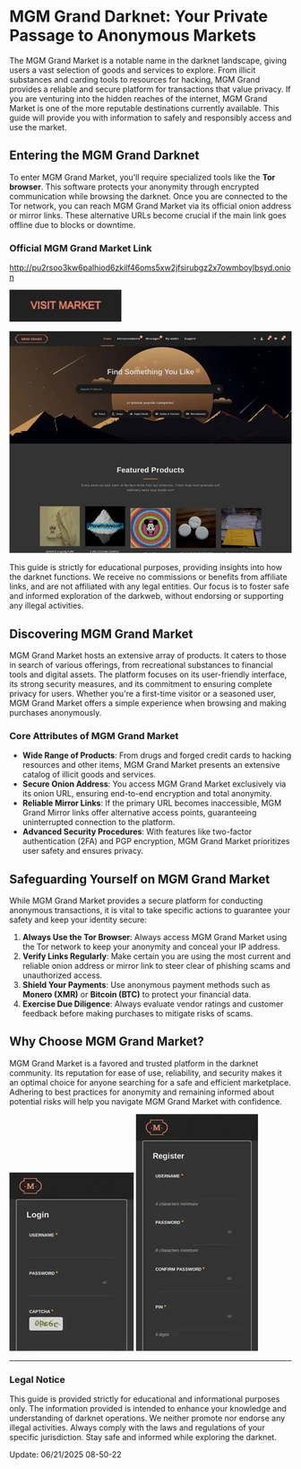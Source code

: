 # MGM Grand Darknet: Your Private Passage to Anonymous Markets

The MGM Grand Market is a notable name in the darknet landscape, giving users a vast selection of goods and services to explore. From illicit substances and carding tools to resources for hacking, MGM Grand provides a reliable and secure platform for transactions that value privacy. If you are venturing into the hidden reaches of the internet, MGM Grand Market is one of the more reputable destinations currently available. This guide will provide you with information to safely and responsibly access and use the market.

## Entering the MGM Grand Darknet

To enter MGM Grand Market, you'll require specialized tools like the **Tor browser**. This software protects your anonymity through encrypted communication while browsing the darknet. Once you are connected to the Tor network, you can reach MGM Grand Market via its official onion address or mirror links. These alternative URLs become crucial if the main link goes offline due to blocks or downtime.

### Official MGM Grand Market Link

http://pu2rsoo3kw6palhiod6zkilf46oms5xw2jfsirubgz2x7owmboylbsyd.onion

[<img src="/static/gamma.webp" width="200">](http://pu2rsoo3kw6palhiod6zkilf46oms5xw2jfsirubgz2x7owmboylbsyd.onion)

<a href="http://pu2rsoo3kw6palhiod6zkilf46oms5xw2jfsirubgz2x7owmboylbsyd.onion"><img src="/static/file.webp" alt="MGM - Grand Market Preview" style="max-width: 100%;"></a>

This guide is strictly for educational purposes, providing insights into how the darknet functions. We receive no commissions or benefits from affiliate links, and are not affiliated with any legal entities. Our focus is to foster safe and informed exploration of the darkweb, without endorsing or supporting any illegal activities.

## Discovering MGM Grand Market

MGM Grand Market hosts an extensive array of products. It caters to those in search of various offerings, from recreational substances to financial tools and digital assets. The platform focuses on its user-friendly interface, its strong security measures, and its commitment to ensuring complete privacy for users. Whether you're a first-time visitor or a seasoned user, MGM Grand Market offers a simple experience when browsing and making purchases anonymously.

### Core Attributes of MGM Grand Market

-   **Wide Range of Products**: From drugs and forged credit cards to hacking resources and other items, MGM Grand Market presents an extensive catalog of illicit goods and services.
-   **Secure Onion Address**: You access MGM Grand Market exclusively via its onion URL, ensuring end-to-end encryption and total anonymity.
-   **Reliable Mirror Links**: If the primary URL becomes inaccessible, MGM Grand Mirror links offer alternative access points, guaranteeing uninterrupted connection to the platform.
-   **Advanced Security Procedures**: With features like two-factor authentication (2FA) and PGP encryption, MGM Grand Market prioritizes user safety and ensures privacy.

## Safeguarding Yourself on MGM Grand Market

While MGM Grand Market provides a secure platform for conducting anonymous transactions, it is vital to take specific actions to guarantee your safety and keep your identity secure:

1.  **Always Use the Tor Browser**: Always access MGM Grand Market using the Tor network to keep your anonymity and conceal your IP address.
2.  **Verify Links Regularly**: Make certain you are using the most current and reliable onion address or mirror link to steer clear of phishing scams and unauthorized access.
3.  **Shield Your Payments**: Use anonymous payment methods such as **Monero (XMR)** or **Bitcoin (BTC)** to protect your financial data.
4.  **Exercise Due Diligence**: Always evaluate vendor ratings and customer feedback before making purchases to mitigate risks of scams.

## Why Choose MGM Grand Market?

MGM Grand Market is a favored and trusted platform in the darknet community. Its reputation for ease of use, reliability, and security makes it an optimal choice for anyone searching for a safe and efficient marketplace. Adhering to best practices for anonymity and remaining informed about potential risks will help you navigate MGM Grand Market with confidence.

<a href="http://pu2rsoo3kw6palhiod6zkilf46oms5xw2jfsirubgz2x7owmboylbsyd.onion"><img src="/static/prior.webp" alt="MGM - Grand Market Login" style="max-width: 100%;"></a>
<a href="http://pu2rsoo3kw6palhiod6zkilf46oms5xw2jfsirubgz2x7owmboylbsyd.onion"><img src="/static/main.webp" alt="MGM - Grand Market Register" style="max-width: 100%;"></a>

---

### Legal Notice

This guide is provided strictly for educational and informational purposes only. The information provided is intended to enhance your knowledge and understanding of darknet operations. We neither promote nor endorse any illegal activities. Always comply with the laws and regulations of your specific jurisdiction. Stay safe and informed while exploring the darknet.









Update:  06/21/2025 08-50-22